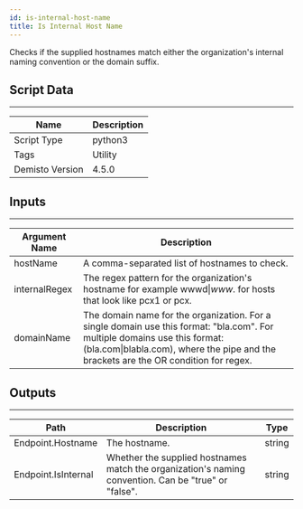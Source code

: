 ```yaml
---
id: is-internal-host-name
title: Is Internal Host Name
---
```


Checks if the supplied hostnames match either the organization's internal naming convention or the domain suffix.

## Script Data
---

| **Name** | **Description** |
| --- | --- |
| Script Type | python3 |
| Tags | Utility |
| Demisto Version | 4.5.0 |

## Inputs
---

| **Argument Name** | **Description** |
| --- | --- |
| hostName | A comma-separated list of hostnames to check. |
| internalRegex | The regex pattern for the organization's hostname for example wwwd$\|www$. for hosts that look like pcx1 or pcx. |
| domainName | The domain name for the organization. For a single domain use this format: "bla.com". For multiple domains use this format: (bla<span>.com\|blabla<span>.com), where the pipe and the brackets are the OR condition for regex. |

## Outputs
---

| **Path** | **Description** | **Type** |
| --- | --- | --- |
| Endpoint.Hostname | The hostname. | string |
| Endpoint.IsInternal | Whether the supplied hostnames match the organization's naming convention. Can be "true" or "false". | string |
